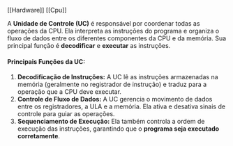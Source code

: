 [[Hardware]]
[[Cpu]]

A **Unidade de Controle (UC)** é responsável por coordenar todas as operações da CPU. Ela interpreta as instruções do programa e organiza o fluxo de dados entre os diferentes componentes da CPU e da memória. Sua principal função é **decodificar** e **executar** as instruções.

#### **Principais Funções da UC:**

1. **Decodificação de Instruções:** A UC lê as instruções armazenadas na memória (geralmente no registrador de instrução) e traduz para a operação que a CPU deve executar.
2. **Controle de Fluxo de Dados:** A UC gerencia o movimento de dados entre os registradores, a ULA e a memória. Ela ativa e desativa sinais de controle para guiar as operações.
3. **Sequenciamento de Execução:** Ela também controla a ordem de execução das instruções, garantindo que o **programa seja executado corretamente**.